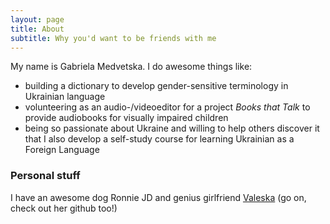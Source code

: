 ```yaml
---
layout: page
title: About
subtitle: Why you'd want to be friends with me
---
```


My name is Gabriela Medvetska. I do awesome things like:

- building a dictionary to develop gender-sensitive terminology in Ukrainian language
- volunteering as an audio-/videoeditor for a project _Books that Talk_ to provide audiobooks for visually impaired children
- being so passionate about Ukraine and willing to help others discover it that I also develop a self-study course for learning Ukrainian as a Foreign Language


### Personal stuff

I have an awesome dog Ronnie JD and genius girlfriend [Valeska](https://github.com/MissValeska) (go on, check out her github too!)
